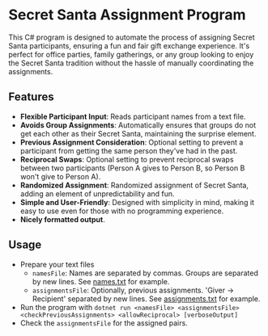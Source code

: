 # Secret Santa Assignment Program
This C# program is designed to automate the process of assigning Secret Santa participants, ensuring a fun and fair gift exchange experience. It's perfect for office parties, family gatherings, or any group looking to enjoy the Secret Santa tradition without the hassle of manually coordinating the assignments.

## Features
* **Flexible Participant Input**: Reads participant names from a text file.
* **Avoids Group Assignments**: Automatically ensures that groups do not get each other as their Secret Santa, maintaining the surprise element.
* **Previous Assignment Consideration**: Optional setting to prevent a participant from getting the same person they've had in the past.
* **Reciprocal Swaps**: Optional setting to prevent reciprocal swaps between two participants (Person A gives to Person B, so Person B won't give to Person A).
* **Randomized Assignment**: Randomized assignment of Secret Santa, adding an element of unpredictability and fun.
* **Simple and User-Friendly**: Designed with simplicity in mind, making it easy to use even for those with no programming experience.
* **Nicely formatted output**.

## Usage
* Prepare your text files
  * ```namesFile```: Names are separated by commas. Groups are separated by new lines. See [names.txt](https://github.com/TechnoBro03/SecretSanta/blob/main/names.txt) for example.
  * ```assignmentsFile```: Optionally, previous assignments. 'Giver -> Recipient' separated by new lines. See [assignments.txt](https://github.com/TechnoBro03/SecretSanta/blob/main/assignments.txt) for example.
* Run the program with ```dotnet run <namesFile> <assignmentsFile> <checkPreviousAssignments> <allowReciprocal> [verboseOutput]```
* Check the ```assignmentsFile``` for the assigned pairs.
